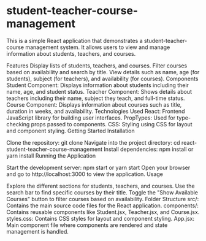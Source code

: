 # student-teacher-course-management

This is a simple React application that demonstrates a student-teacher-course management system. It allows users to view and manage information about students, teachers, and courses.

Features
Display lists of students, teachers, and courses.
Filter courses based on availability and search by title.
View details such as name, age (for students), subject (for teachers), and availability (for courses).
Components
Student Component: Displays information about students including their name, age, and student status.
Teacher Component: Shows details about teachers including their name, subject they teach, and full-time status.
Course Component: Displays information about courses such as title, duration in weeks, and availability.
Technologies Used
React: Frontend JavaScript library for building user interfaces.
PropTypes: Used for type-checking props passed to components.
CSS: Styling using CSS for layout and component styling.
Getting Started
Installation

Clone the repository: git clone <repository-url>
Navigate into the project directory: cd react-student-teacher-course-management
Install dependencies: npm install or yarn install
Running the Application

Start the development server: npm start or yarn start
Open your browser and go to http://localhost:3000 to view the application.
Usage

Explore the different sections for students, teachers, and courses.
Use the search bar to find specific courses by their title.
Toggle the "Show Available Courses" button to filter courses based on availability.
Folder Structure
src/: Contains the main source code files for the React application.
components/: Contains reusable components like Student.jsx, Teacher.jsx, and Course.jsx.
styles.css: Contains CSS styles for layout and component styling.
App.jsx: Main component file where components are rendered and state management is handled.
